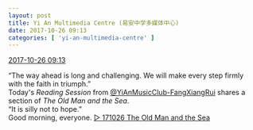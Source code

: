 ```yaml
---
layout: post
title: Yi An Multimedia Centre (易安中学多媒体中心)
date: 2017-10-26 09:13
categories: [ 'yi-an-multimedia-centre' ]
---
```


<div class="weibo-info">
  <a href="http://weibo.com/6196825252/Fs7HU3nbm">2017-10-26 09:13</a>
</div>

“The way ahead is long and challenging. We will make every step firmly with the faith in triumph.”  
Today's *Reading Session* from [@YiAnMusicClub-FangXiangRui](http://weibo.com/u/6117583008) shares a section of *The Old Man and the Sea*.  
“It is silly not to hope.”  
Good morning, everyone. [▷ 171026 The Old Man and the Sea](https://www.youtube.com/watch?v=AdNBuIzigXk)
